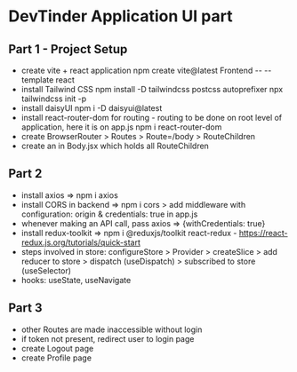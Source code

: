 # DevTinder Application UI part

## Part 1 - Project Setup

- create vite + react application
  npm create vite@latest Frontend -- --template react
- install Tailwind CSS
  npm install -D tailwindcss postcss autoprefixer
  npx tailwindcss init -p
- install daisyUI
  npm i -D daisyui@latest
- install react-router-dom for routing - routing to be done on root level of application, here it is on app.js
  npm i react-router-dom
- create BrowserRouter > Routes > Route=/body > RouteChildren
- create an <Outlet /> in Body.jsx which holds all RouteChildren

## Part 2

- install axios => npm i axios
- install CORS in backend => npm i cors > add middleware with configuration: origin & credentials: true in app.js
- whenever making an API call, pass axios => {withCredentials: true}
- install redux-toolkit => npm i @reduxjs/toolkit react-redux - https://react-redux.js.org/tutorials/quick-start
- steps involved in store: configureStore > Provider > createSlice > add reducer to store > dispatch (useDispatch) > subscribed to store (useSelector)
- hooks: useState, useNavigate

## Part 3

- other Routes are made inaccessible without login
- if token not present, redirect user to login page
- create Logout page
- create Profile page
